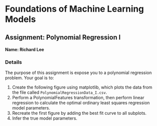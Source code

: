# Foundations of Machine Learning Models

## Assignment: Polynomial Regression I

#### Name: Richard Lee

### Details
The purpose of this assignment is expose you to a polynomial regression problem. Your goal is to:

1. Create the following figure using matplotlib, which plots the data from the file called `PolynomialRegressionData_I.csv`.  
2. Perform a PolynomialFeatures transformation, then perform linear regression to calculate the optimal ordinary least squares regression model parameters.
3. Recreate the first figure by adding the best fit curve to all subplots.
4. Infer the true model parameters.
